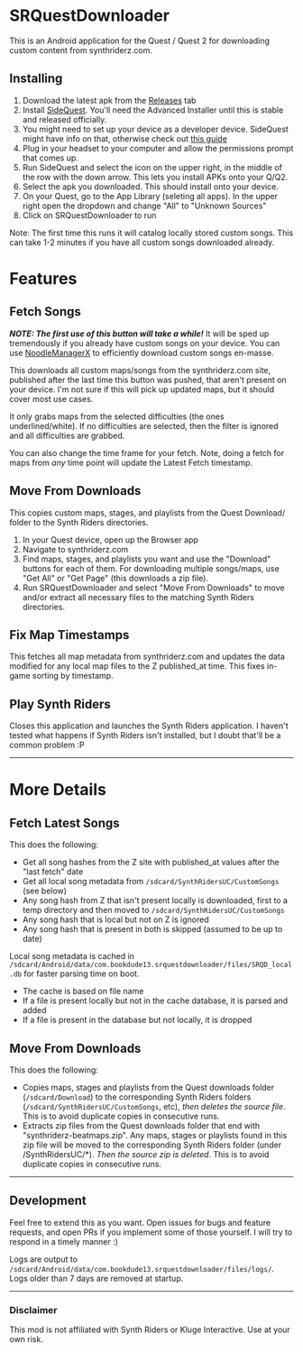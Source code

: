 # SRQuestDownloader

This is an Android application for the Quest / Quest 2 for downloading custom content from synthriderz.com.

## Installing
1. Download the latest apk from the [Releases](https://github.com/bookdude13/SRQuestDownloader/releases) tab
2. Install [SideQuest](https://sidequestvr.com/setup-howto). You'll need the Advanced Installer until this is stable and released officially.
3. You might need to set up your device as a developer device. SideQuest might have info on that, otherwise check out [this guide](https://learn.adafruit.com/sideloading-on-oculus-quest/enable-developer-mode)
4. Plug in your headset to your computer and allow the permissions prompt that comes up.
5. Run SideQuest and select the icon on the upper right, in the middle of the row with the down arrow. This lets you install APKs onto your Q/Q2.
6. Select the apk you downloaded. This should install onto your device.
7. On your Quest, go to the App Library (seleting all apps). In the upper right open the dropdown and change "All" to "Unknown Sources"
8. Click on SRQuestDownloader to run

Note: The first time this runs it will catalog locally stored custom songs. This can take 1-2 minutes if you have all custom songs downloaded already.

# Features

## Fetch Songs
***NOTE: The first use of this button will take a while!*** It will be sped up tremendously if you already have custom songs on your device. You can use [NoodleManagerX](https://github.com/tommaier123/NoodleManagerX) to efficiently download custom songs en-masse.

This downloads all custom maps/songs from the synthriderz.com site, published after the last time this button was pushed, that aren't present on your device. I'm not sure if this will pick up updated maps, but it should cover most use cases.

It only grabs maps from the selected difficulties (the ones underlined/white). If no difficulties are selected, then the filter is ignored and all difficulties are grabbed.

You can also change the time frame for your fetch. Note, doing a fetch for maps from  _any_ time point will update the Latest Fetch timestamp.

## Move From Downloads
This copies custom maps, stages, and playlists from the Quest Download/ folder to the Synth Riders directories.

1. In your Quest device, open up the Browser app
2. Navigate to synthriderz.com
3. Find maps, stages, and playlists you want and use the "Download" buttons for each of them. For downloading multiple songs/maps, use "Get All" or "Get Page" (this downloads a zip file).
4. Run SRQuestDownloader and select "Move From Downloads" to move and/or extract all necessary files to the matching Synth Riders directories.

## Fix Map Timestamps
This fetches all map metadata from synthriderz.com and updates the data modified for any local map files to the Z published_at time. This fixes in-game sorting by timestamp.


## Play Synth Riders
Closes this application and launches the Synth Riders application. I haven't tested what happens if Synth Riders isn't installed, but I doubt that'll be a common problem :P


---
# More Details

## Fetch Latest Songs
This does the following:
- Get all song hashes from the Z site with published_at values after the "last fetch" date
- Get all local song metadata from `/sdcard/SynthRidersUC/CustomSongs` (see below)
- Any song hash from Z that isn't present locally is downloaded, first to a temp directory and then moved to `/sdcard/SynthRidersUC/CustomSongs`
- Any song hash that is local but not on Z is ignored
- Any song hash that is present in both is skipped (assumed to be up to date)

Local song metadata is cached in `/sdcard/Android/data/com.bookdude13.srquestdownloader/files/SRQD_local.db` for faster parsing time on boot.
- The cache is based on file name
- If a file is present locally but not in the cache database, it is parsed and added
- If a file is present in the database but not locally, it is dropped


## Move From Downloads
This does the following:
- Copies maps, stages and playlists from the Quest downloads folder (`/sdcard/Download`) to the corresponding Synth Riders folders (`/sdcard/SynthRidersUC/CustomSongs`, etc), *then deletes the source file*. This is to avoid duplicate copies in consecutive runs.
- Extracts zip files from the Quest downloads folder that end with "synthriderz-beatmaps.zip". Any maps, stages or playlists found in this zip file will be moved to the corresponding Synth Riders folder (under /SynthRidersUC/*). *Then the source zip is deleted*. This is to avoid duplicate copies in consecutive runs.

---
## Development
Feel free to extend this as you want. Open issues for bugs and feature requests, and open PRs if you implement some of those yourself. I will try to respond in a timely manner :)

Logs are output to `/sdcard/Android/data/com.bookdude13.srquestdownloader/files/logs/`. Logs older than 7 days are removed at startup.

---
### Disclaimer
This mod is not affiliated with Synth Riders or Kluge Interactive. Use at your own risk.

